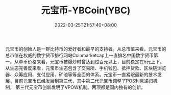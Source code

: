 ﻿---
weight: 
title: "元宝币-YBCoin(YBC)"
description: "元宝币的创始人是一群比特币的爱好者和最早的支持者"
date: 2022-03-25T21:57:40+08:00
lastmod: 2022-03-25T16:45:40+08:00
draft: false
authors: ["Metabd"]
featuredImage: "yuanbaobi-ybcoinybc.webp"
link: ""
tags: ["数字代币","元宝币-YBCoin(YBC)"]
categories: ["navigation"]
navigation: ["数字代币"]
lightgallery: true
toc: true
pinned: false
recommend: false
recommend1: false
---
元宝币的创始人是一群比特币的爱好者和最早的支持者。从总市值来看，元宝币的总市值在权威的数字货币排行网站Coinmarketcap上一直排名中国数字货币第一。从单币价格来看，元宝币被爆炒时曾达到过百元以上，目前稳定在5元上下。从生态完善度来看，元宝币生态包含了交易所、手机钱包、抵押贷款、区块链浏览器、众筹应用、支付应用、矿池等等全面的体系。元宝币一直紧跟最新的技术发展。目前元宝币已经发展到第三代，其中第二代元宝币调整了POS利息递归机制， 第三代元宝币创新发明了VPOW机制。两项都是国内独有的创新。
